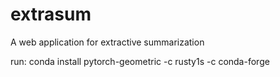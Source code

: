 # extrasum
A web application for extractive summarization

run: conda install pytorch-geometric -c rusty1s -c conda-forge